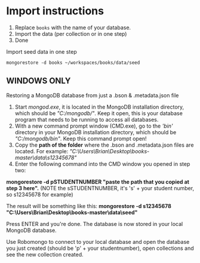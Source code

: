 Import instructions
===========
1. Replace `books` with the name of your database.
1. Import the data (per collection or in one step)
1. Done

Import seed data in one step
```
mongorestore -d books ~/workspaces/books/data/seed
```

## WINDOWS ONLY

Restoring a MongoDB database from just a .bson & .metadata.json file

1. Start _mongod.exe_, it is located in the MongoDB installation directory, which should be _"C:/mongodb/"_. Keep it open, this is your database program that needs to be running to access all databases.
2. With a new command prompt window (CMD.exe), go to the _'bin'_ directory in your MongoDB installation directory, which should be _"C:/mongodb/bin"_. Keep this command prompt open!
3. Copy the __path of the folder__ where the .bson and .metadata.json files are located. For example: _"C:\Users\Brian\Desktop\books-master\data\s12345678"_
4. Enter the following command into the CMD window you opened in step two:

__mongorestore -d pSTUDENTNUMBER "paste the path that you copied at step 3 here".__
(NOTE the sSTUDENTNUMBER, it's 's' + your student number, so s12345678 for example)

The result will be something like this: __mongorestore -d s12345678 "C:\Users\Brian\Desktop\books-master\data\seed"__

Press ENTER and you're done. The database is now stored in your local MongoDB database.

Use Robomongo to connect to your local database and open the database you just created (should be 'p' + your studentnumber), open collections and see the new collection created.
